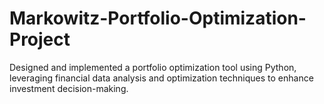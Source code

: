 # Markowitz-Portfolio-Optimization-Project
Designed and implemented a portfolio optimization tool using Python, leveraging financial data analysis and optimization techniques to enhance investment decision-making.
